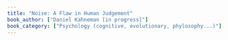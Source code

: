 ```yaml
---
title: "Noise: A Flaw in Human Judgement"
book_author: ["Daniel Kahneman [in progress]"]
book_category: ["Psychology (cognitive, evolutionary, phylosophy...)"]
---
```

